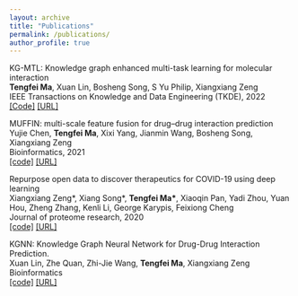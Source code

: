 ```yaml
---
layout: archive
title: "Publications"
permalink: /publications/
author_profile: true
---
```

KG-MTL: Knowledge graph enhanced multi-task learning for molecular interaction<br/> **Tengfei Ma**, Xuan Lin, Bosheng Song, S Yu Philip, Xiangxiang Zeng <br/> IEEE Transactions on Knowledge and Data Engineering (TKDE), 2022 [[Code]](https://github.com/xzenglab/KG-MTL) [[URL]](https://ieeexplore.ieee.org/abstract/document/9815157/)

MUFFIN: multi-scale feature fusion for drug–drug interaction prediction<br/> Yujie Chen, **Tengfei Ma**, Xixi Yang, Jianmin Wang, Bosheng Song, Xiangxiang Zeng <br/> Bioinformatics, 2021 <br/> [[code]](https://github.com/xzenglab/MUFFIN) [[URL]](https://academic.oup.com/bioinformatics/article/37/17/2651/6171181)

Repurpose open data to discover therapeutics for COVID-19 using deep learning<br/> Xiangxiang Zeng\*, Xiang Song\*, **Tengfei Ma\***, Xiaoqin Pan, Yadi Zhou, Yuan Hou, Zheng Zhang, Kenli Li, George Karypis, Feixiong Cheng <br/> Journal of proteome research, 2020 <br/> [[code]](https://github.com/ChengF-Lab/CoV-KGE) [[URL]](https://pubs.acs.org/doi/full/10.1021/acs.jproteome.0c00316)

KGNN: Knowledge Graph Neural Network for Drug-Drug Interaction Prediction.<br/>Xuan Lin, Zhe Quan, Zhi-Jie Wang, **Tengfei Ma**, Xiangxiang Zeng<br/>Bioinformatics<br/>[[code]](https://github.com/xzenglab/KGNN) [[URL]](https://xuanlin1991.github.io/files/publications/ijcai20.pdf)



<!-- {% if author.googlescholar %}
  You can also find my articles on <u><a href="{{author.googlescholar}}">my Google Scholar profile</a>.</u>
{% endif %}

{% include base_path %}

{% for post in site.publications reversed %}
  {% include archive-single.html %}
{% endfor %} -->

